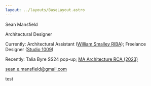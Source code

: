 ```yaml
---
layout: ../layouts/BaseLayout.astro
---
```

Sean Mansfield

Architectural Designer

Currently: Architectural Assistant ([William Smalley RIBA](https://williamsmalley.com)); Freelance Designer ([Studio 1009](https://www.10-09.com))

Recently: Talia Byre SS24 pop-up; [MA Architecture RCA (2023)](https://2023.rca.ac.uk/students/sean-mansfield/)

sean.e.mansfield@gmail.com 

test
